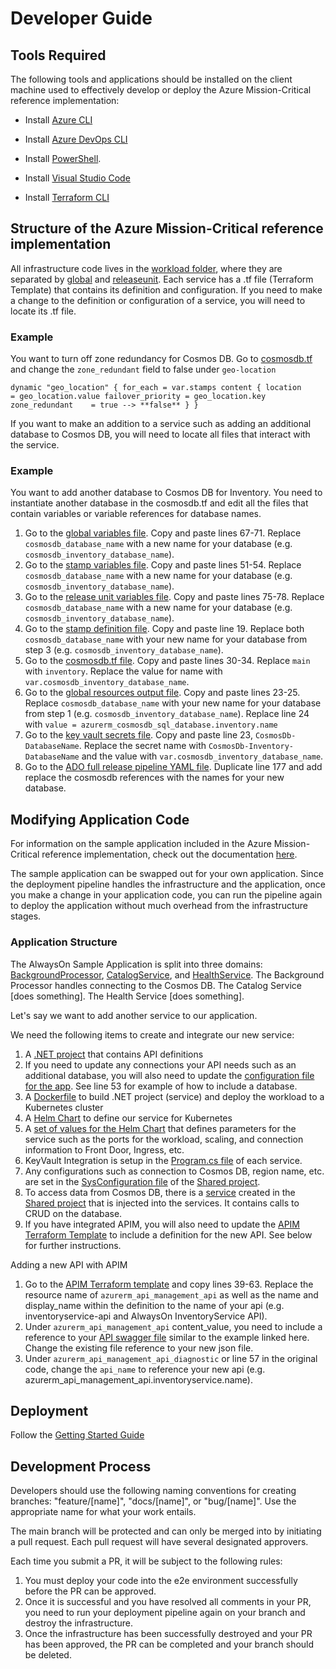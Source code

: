 # Developer Guide

## Tools Required

The following tools and applications should be installed on the client machine used to effectively develop or deploy the Azure Mission-Critical reference implementation:

- Install [Azure CLI](https://docs.microsoft.com/cli/azure/service-page/azure%20cli?view=azure-cli-latest)

- Install [Azure DevOps CLI](https://docs.microsoft.com/azure/devops/cli/?view=azure-devops)

- Install [PowerShell](https://docs.microsoft.com/powershell/scripting/install/installing-powershell-on-windows?view=powershell-7.1).

- Install [Visual Studio Code](https://code.visualstudio.com/Download)

- Install [Terraform CLI](https://www.terraform.io/downloads)

## Structure of the Azure Mission-Critical reference implementation

All infrastructure code lives in the [workload folder](/src/infra/workload/), where they are separated by [global](/src/infra/workload/globalresources/) and [releaseunit](/src/infra/workload/releaseunit/). Each service has a .tf file (Terraform Template) that contains its definition and configuration. If you need to make a change to the definition or configuration of a service, you will need to locate its .tf file. 


### Example

You want to turn off zone redundancy for Cosmos DB. Go to [cosmosdb.tf](/src/infra/workload/globalresources/cosmosdb.tf) and change the `zone_redundant` field to false under `geo-location` 

`dynamic "geo_location" {
    for_each = var.stamps
    content {
      location          = geo_location.value
      failover_priority = geo_location.key
      zone_redundant    = true --> **false**
    }
  }`

  If you want to make an addition to a service such as adding an additional database to Cosmos DB, you will need to locate all files that interact with the service.
  
  ### Example

  You want to add another database to Cosmos DB for Inventory. You need to instantiate another database in the cosmosdb.tf and edit all the files that contain variables or variable references for database names.

  1. Go to the [global variables file](/src/infra/workload/globalresources/variables.tf). Copy and paste lines 67-71. Replace `cosmosdb_database_name` with a new name for your database (e.g. `cosmosdb_inventory_database_name`).
  2. Go to the [stamp variables file](/src/infra/workload/releaseunit/modules/stamp/variables.tf). Copy and paste lines 51-54. Replace `cosmosdb_database_name` with a new name for your database (e.g. `cosmosdb_inventory_database_name`).
  3. Go to the [release unit variables file](/src/infra/workload/releaseunit/variables.tf). Copy and paste lines 75-78. Replace `cosmosdb_database_name` with a new name for your database (e.g. `cosmosdb_inventory_database_name`).
  4. Go to the [stamp definition file](/src/infra/workload/releaseunit/stamp.tf). Copy and paste line 19. Replace both `cosmosdb_database_name` with your new name for your database from step 3 (e.g. `cosmosdb_inventory_database_name`).
  5. Go to the [cosmosdb.tf file](/src/infra/workload/globalresources/cosmosdb.tf). Copy and paste lines 30-34. Replace `main` with `inventory`. Replace the value for name with `var.cosmosdb_inventory_database_name`. 
  6. Go to the [global resources output file](/src/infra/workload/globalresources/outputs.tf). Copy and paste lines 23-25. Replace  `cosmosdb_database_name` with your new name for your database from step 1 (e.g. `cosmosdb_inventory_database_name`). Replace line 24 with `value = azurerm_cosmosdb_sql_database.inventory.name`
  7. Go to the [key vault secrets file](/src/infra/workload/releaseunit/modules/stamp/keyvault-secrets.tf). Copy and paste line 23, `CosmosDb-DatabaseName`. Replace the secret name with `CosmosDb-Inventory-DatabaseName` and the value with `var.cosmosdb_inventory_database_name`.
  8. Go to the [ADO full release pipeline YAML file](/.ado/pipelines/templates/stages-full-release.yaml). Duplicate line 177 and add replace the cosmosdb references with the names for your new database. 

## Modifying Application Code

For information on the sample application included in the Azure Mission-Critical reference implementation, check out the documentation [here](/docs/reference-implementation/AppDesign-Application-Design.md).

The sample application can be swapped out for your own application. Since the deployment pipeline handles the infrastructure and the application, once you make a change in your application code, you can run the pipeline again to deploy the application without much overhead from the infrastructure stages.  

### Application Structure
The AlwaysOn Sample Application is split into three domains: [BackgroundProcessor](/src/app/AlwaysOn.BackgroundProcessor/), [CatalogService](/src/app/AlwaysOn.CatalogService/), and [HealthService](/src/app/AlwaysOn.HealthService/). The Background Processor handles connecting to the Cosmos DB. The Catalog Service [does something]. The Health Service [does something]. 

Let's say we want to add another service to our application. 

We need the following items to create and integrate our new service:
1. A [.NET project](/src/app/AlwaysOn.CatalogService/) that contains API definitions
2. If you need to update any connections your API needs such as an additional database, you will also need to update the [configuration file for the app](/src/app/AlwaysOn.Shared/SysConfiguration.cs). See line 53 for example of how to include a database.
3. A [Dockerfile](/src/app/AlwaysOn.CatalogService/Dockerfile) to build .NET project (service) and deploy the workload to a Kubernetes cluster
4. A [Helm Chart](/src/app/charts/catalogservice/Chart.yaml) to define our service for Kubernetes 
5. A [set of values for the Helm Chart](/src/app/charts/catalogservice/values.yaml) that defines parameters for the service such as the ports for the workload, scaling, and connection information to Front Door, Ingress, etc.
6. KeyVault Integration is setup in the [Program.cs file](/src/app/AlwaysOn.CatalogService/Program.cs) of each service. 
7. Any configurations such as connection to Cosmos DB, region name, etc. are set in the [SysConfiguration file](/src/app/AlwaysOn.Shared/SysConfiguration.cs) of the [Shared project](/src/app/AlwaysOn.Shared/). 
8. To access data from Cosmos DB, there is a [service](/src/app/AlwaysOn.Shared/Services/CosmosDbService.cs) created in the [Shared project](/src/app/AlwaysOn.Shared/) that is injected into the services. It contains calls to CRUD on the database. 
9. If you have integrated APIM, you will also need to update the [APIM Terraform Template](/docs/example-code/apim.tf) to include a definition for the new API. See below for further instructions.

Adding a new API with APIM
1. Go to the [APIM Terraform template](/docs/example-code/apim.tf) and copy lines 39-63. Replace the resource name of `azurerm_api_management_api` as well as the name and display_name within the definition to the name of your api (e.g. inventoryservice-api and AlwaysOn InventoryService API).
2. Under `azurerm_api_management_api` content_value, you need to include a reference to your [API swagger file](/docs/example-code/catalogservice-api-swagger.json) similar to the example linked here. Change the existing file reference to your new json file.
3. Under `azurerm_api_management_api_diagnostic` or line 57 in the original code, change the `api_name` to reference your new api (e.g. azurerm_api_management_api.inventoryservice.name).


## Deployment

Follow the [Getting Started Guide](./Getting-Started.md)

## Development Process

Developers should use the following naming conventions for creating branches: "feature/[name]", "docs/[name]", or "bug/[name]". Use the appropriate name for what your work entails. 

The main branch will be protected and can only be merged into by initiating a pull request. Each pull request will have several designated approvers. 

Each time you submit a PR, it will be subject to the following rules:
  1. You must deploy your code into the e2e environment successfully before the PR can be approved. 
  2. Once it is successful and you have resolved all comments in your PR, you need to run your deployment pipeline again on your branch and destroy the infrastructure.
  3. Once the infrastructure has been successfully destroyed and your PR has been approved, the PR can be completed and your branch should be deleted.

